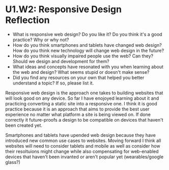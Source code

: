 # U1.W2: Responsive Design Reflection

* What is responsive web design? Do you like it?  Do you think it's a good practice? Why or why not?
* How do you think smartphones and tablets have changed web design? How do you think new technology will change web design in the future?
* How do you think visually impaired people use the web? Can they? Should we design and development for them?
* What ideas and concepts have resonated with you when learning about the web and design? What seems stupid or doesn't make sense?
* Did you find any resources on your own that helped you better understand a topic? If so, please list it.

Responsive web design is the approach one takes to building websites that will look good on any device. So far I have enojoyed learning about it and practicing converting a static site into a responsive one. I think it is good practice because it is an approach that aims to provide the best user experience no matter what platform a site is being viewed on. If done correctly it future-proofs a design to be compatible on devices that haven't been created yet.

Smartphones and tablets have upended web design because they have introduced new common use cases to websites. Moving forward I think all websites will need to consider tablets and mobile as well as consider how their resoltuions might change while also compensating for web-enabled devices that haven't been invanted or aren't popular yet (wearables/google glass?)

